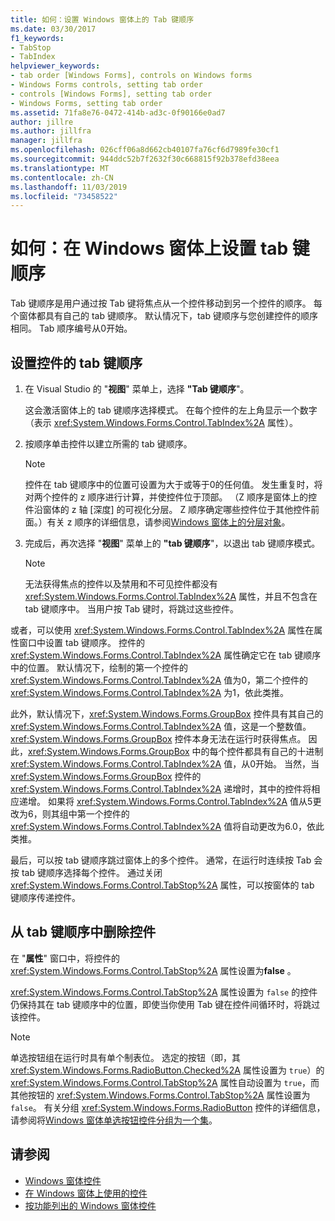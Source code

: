 ```yaml
---
title: 如何：设置 Windows 窗体上的 Tab 键顺序
ms.date: 03/30/2017
f1_keywords:
- TabStop
- TabIndex
helpviewer_keywords:
- tab order [Windows Forms], controls on Windows forms
- Windows Forms controls, setting tab order
- controls [Windows Forms], setting tab order
- Windows Forms, setting tab order
ms.assetid: 71fa8e76-0472-414b-ad3c-0f90166e0ad7
author: jillre
ms.author: jillfra
manager: jillfra
ms.openlocfilehash: 026cff06a8d662cb40107fa76cf6d7989fe30cf1
ms.sourcegitcommit: 944ddc52b7f2632f30c668815f92b378efd38eea
ms.translationtype: MT
ms.contentlocale: zh-CN
ms.lasthandoff: 11/03/2019
ms.locfileid: "73458522"
---
```

# <a name="how-to-set-the-tab-order-on-windows-forms"></a>如何：在 Windows 窗体上设置 tab 键顺序

Tab 键顺序是用户通过按 Tab 键将焦点从一个控件移动到另一个控件的顺序。 每个窗体都具有自己的 tab 键顺序。 默认情况下，tab 键顺序与您创建控件的顺序相同。 Tab 顺序编号从0开始。

## <a name="to-set-the-tab-order-of-a-control"></a>设置控件的 tab 键顺序

1. 在 Visual Studio 的 "**视图**" 菜单上，选择 **"Tab 键顺序**"。

   这会激活窗体上的 tab 键顺序选择模式。 在每个控件的左上角显示一个数字（表示 <xref:System.Windows.Forms.Control.TabIndex%2A> 属性）。

2. 按顺序单击控件以建立所需的 tab 键顺序。

   > [!NOTE]
   > 控件在 tab 键顺序中的位置可设置为大于或等于0的任何值。 发生重复时，将对两个控件的 z 顺序进行计算，并使控件位于顶部。 （Z 顺序是窗体上的控件沿窗体的 z 轴 [深度] 的可视化分层。 Z 顺序确定哪些控件位于其他控件前面。）有关 z 顺序的详细信息，请参阅[Windows 窗体上的分层对象](how-to-layer-objects-on-windows-forms.md)。

3. 完成后，再次选择 "**视图**" 菜单上的 **"tab 键顺序**"，以退出 tab 键顺序模式。

   > [!NOTE]
   > 无法获得焦点的控件以及禁用和不可见控件都没有 <xref:System.Windows.Forms.Control.TabIndex%2A> 属性，并且不包含在 tab 键顺序中。 当用户按 Tab 键时，将跳过这些控件。

或者，可以使用 <xref:System.Windows.Forms.Control.TabIndex%2A> 属性在属性窗口中设置 tab 键顺序。 控件的 <xref:System.Windows.Forms.Control.TabIndex%2A> 属性确定它在 tab 键顺序中的位置。 默认情况下，绘制的第一个控件的 <xref:System.Windows.Forms.Control.TabIndex%2A> 值为0，第二个控件的 <xref:System.Windows.Forms.Control.TabIndex%2A> 为1，依此类推。

此外，默认情况下，<xref:System.Windows.Forms.GroupBox> 控件具有其自己的 <xref:System.Windows.Forms.Control.TabIndex%2A> 值，这是一个整数值。 <xref:System.Windows.Forms.GroupBox> 控件本身无法在运行时获得焦点。 因此，<xref:System.Windows.Forms.GroupBox> 中的每个控件都具有自己的十进制 <xref:System.Windows.Forms.Control.TabIndex%2A> 值，从0开始。 当然，当 <xref:System.Windows.Forms.GroupBox> 控件的 <xref:System.Windows.Forms.Control.TabIndex%2A> 递增时，其中的控件将相应递增。 如果将 <xref:System.Windows.Forms.Control.TabIndex%2A> 值从5更改为6，则其组中第一个控件的 <xref:System.Windows.Forms.Control.TabIndex%2A> 值将自动更改为6.0，依此类推。

最后，可以按 tab 键顺序跳过窗体上的多个控件。 通常，在运行时连续按 Tab 会按 tab 键顺序选择每个控件。 通过关闭 <xref:System.Windows.Forms.Control.TabStop%2A> 属性，可以按窗体的 tab 键顺序传递控件。

## <a name="to-remove-a-control-from-the-tab-order"></a>从 tab 键顺序中删除控件

在 "**属性**" 窗口中，将控件的 <xref:System.Windows.Forms.Control.TabStop%2A> 属性设置为**false** 。

<xref:System.Windows.Forms.Control.TabStop%2A> 属性设置为 `false` 的控件仍保持其在 tab 键顺序中的位置，即使当你使用 Tab 键在控件间循环时，将跳过该控件。

> [!NOTE]
> 单选按钮组在运行时具有单个制表位。 选定的按钮（即，其 <xref:System.Windows.Forms.RadioButton.Checked%2A> 属性设置为 `true`）的 <xref:System.Windows.Forms.Control.TabStop%2A> 属性自动设置为 `true`，而其他按钮的 <xref:System.Windows.Forms.Control.TabStop%2A> 属性设置为 `false`。 有关分组 <xref:System.Windows.Forms.RadioButton> 控件的详细信息，请参阅将[Windows 窗体单选按钮控件分组为一个集](how-to-group-windows-forms-radiobutton-controls-to-function-as-a-set.md)。

## <a name="see-also"></a>请参阅

- [Windows 窗体控件](index.md)
- [在 Windows 窗体上使用的控件](controls-to-use-on-windows-forms.md)
- [按功能列出的 Windows 窗体控件](windows-forms-controls-by-function.md)
